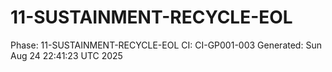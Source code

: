 # 11-SUSTAINMENT-RECYCLE-EOL
Phase: 11-SUSTAINMENT-RECYCLE-EOL
CI: CI-GP001-003
Generated: Sun Aug 24 22:41:23 UTC 2025

